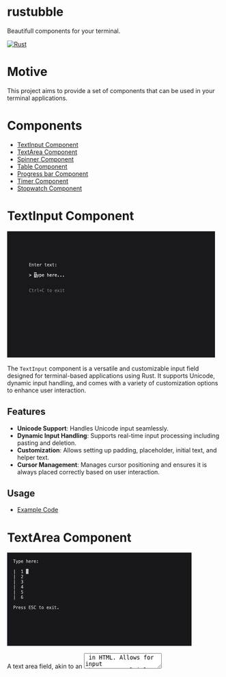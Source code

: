 # rustubble

Beautifull components for your terminal.

[![Rust](https://github.com/warpy-ai/rustubble/actions/workflows/rust.yml/badge.svg?branch=main)](https://github.com/warpy-ai/rustubble/actions/workflows/rust.yml)

# Motive

This project aims to provide a set of components that can be used in your terminal applications.

# Components

- [TextInput Component](#textinput-component)
- [TextArea Component](#textarea-component)
- [Spinner Component](#spinner-component)
- [Table Component](#table-component)
- [Progress bar Component](#progress-bar-component)
- [Timer Component](#timer-component)
- [Stopwatch Component](#stopwatch-component)

# TextInput Component

![textInput](https://github.com/warpy-ai/rustubble/blob/main/assets/input.png)

The `TextInput` component is a versatile and customizable input field designed for terminal-based applications using Rust. It supports Unicode, dynamic input handling, and comes with a variety of customization options to enhance user interaction.

## Features

- **Unicode Support**: Handles Unicode input seamlessly.
- **Dynamic Input Handling**: Supports real-time input processing including pasting and deletion.
- **Customization**: Allows setting up padding, placeholder, initial text, and helper text.
- **Cursor Management**: Manages cursor positioning and ensures it is always placed correctly based on user interaction.

## Usage

- [Example Code](https://github.com/warpy-ai/rustubble/blob/main/examples/text_input_example.rs)

# TextArea Component

![textArea](https://github.com/warpy-ai/rustubble/blob/main/assets/textarea.gif)

A text area field, akin to an <textarea /> in HTML. Allows for input that spans multiple lines. Supports unicode, pasting, vertical scrolling when the value exceeds the width and height of the element, and many customization options.

## Usage

- [Example Code](https://github.com/warpy-ai/rustubble/blob/main/examples/text_area_example.rs)

# Spinner Component

![spinner](https://github.com/warpy-ai/rustubble/blob/main/assets/spinner.gif)

The Spinner Component provides an easy-to-use and customizable loading animation for CLI applications written in Rust, utilizing the Crossterm library to handle terminal output. This component allows for a dynamic visual display during long-running operations.

## Features

- **Multiple Spinner Styles**: Choose from a variety of predefined spinner styles including dots, lines, and more complex patterns.
- **Customizable Speed**: Control the speed of the spinner animation.
- **Customizable Messages**: Attach messages alongside the spinner to provide real-time feedback to users.
- **Easy Integration**: Simple API for starting, updating, and stopping the spinner.

## Usage

- [Example Code](https://github.com/warpy-ai/rustubble/blob/main/examples/spinner_example.rs)

### Customizing the Spinner

You can customize the spinner style and message at initialization. Here's how you can specify a different spinner style:

```rust
let spinner = Spinner::new("Dots2", "Loading resources...");
```

Available styles include `Dots`, `Dots2`, `Dots3`, etc. Refer to the `spinner_data.rs` file for a complete list of available styles and their configurations.

## Spinner Styles

The spinner styles are predefined in a `lazy_static` block within the `spinner_data.rs` file. Each style is represented by a unique key and includes an array of frames and an interval timing in milliseconds.

Here’s an excerpt from the spinner styles definition:

```rust
lazy_static! {
    static ref SPINNERS: HashMap<String, SpinnerData> = {
        hashmap! {
            "Dots".into() => SpinnerData {
                frames: vec!["⠋", "⠙", "⠹", "⠸", "⠼", "⠴", "⠦", "⠧", "⠇", "⠏"],
                interval: 80
            },
            // Additional spinner styles...
        }
    };
}
```

# Table Component

The `Table` component allows you to create a table in your terminal application using Rust. The component provides a flexible and customizable way to display data in a table format.

![table](https://github.com/warpy-ai/rustubble/blob/main/assets/table.png)

## Usage

- [Example Code](https://github.com/warpy-ai/rustubble/blob/main/examples/table_example.rs)

### Customizing the Table

You can set the padding, the number of visible lines and the scroll offset of the table. Here's an example of how you can customize the table:

```rust
let mut table = Table::new(headers, data, 0, 3, 7);
```

You can set the position of the table on the view when rendering:

```rust
 let (x, y) = (5, 5);
  handle_table(&mut table, x, y);
```

# Progress bar Component

The `ProgressBar` component is a versatile and customizable loading animation for CLI applications written in Rust. This component allows for a dynamic visual display during long-running operations.

![progress](https://github.com/warpy-ai/rustubble/blob/main/assets/progress_bar.gif)

## Usage

- [Example Code](https://github.com/warpy-ai/rustubble/blob/main/examples/progress_bar_example.rs)

# ViewPort Component

The `ViewPort` component allows you to create a viewport in your terminal application. The component provides a flexible and customizable way to display data in a `String` view format

![viewport](https://github.com/warpy-ai/rustubble/blob/main/assets/viewport.gif)

## Usage

- [Example Code](https://github.com/warpy-ai/rustubble/blob/main/examples/viewport_example.rs)

# StopWatch Component

A simple component for counting down.

![stopwatch](https://github.com/warpy-ai/rustubble/blob/main/assets/stopwatch.gif)

## Usage

- [Example Code](https://github.com/warpy-ai/rustubble/blob/main/examples/stopwatch_example.rs)

# Timer Component

A simple component for counting up.

![timer](https://github.com/warpy-ai/rustubble/blob/main/assets/timer.gif)

## Usage

- [Example Code](https://github.com/warpy-ai/rustubble/blob/main/examples/timer_example.rs)

## Contribution

Contributions are welcome! If you have suggestions for improving the spinner or adding new styles, please open an issue or pull request on our GitHub repository.

## License

This project is licensed under the Apache License - see the [LICENSE](https://github.com/warpy-ai/rustubble/blob/main/LICENSE.md) file for details.
